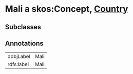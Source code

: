 # Mali a skos:Concept, [Country](/0.1/Country)

## Subclasses

## Annotations

|||
|-----|-----|
|ddbjLabel|Mali|
|rdfs:label|Mali|

